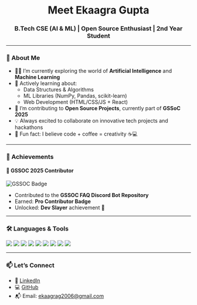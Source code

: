 <h1 align="center">Meet Ekaagra Gupta</h1>
<h3 align="center">B.Tech CSE (AI & ML) | Open Source Enthusiast | 2nd Year Student</h3>

---

### 🚀 About Me

- 👨‍💻 I’m currently exploring the world of **Artificial Intelligence** and **Machine Learning**
- 🌱 Actively learning about:
  - Data Structures & Algorithms
  - ML Libraries (NumPy, Pandas, scikit-learn)
  - Web Development (HTML/CSS/JS + React)
- 🔭 I’m contributing to **Open Source Projects**, currently part of **GSSoC 2025**
- 💡 Always excited to collaborate on innovative tech projects and hackathons
- 🧠 Fun fact: I believe code + coffee = creativity ☕💻

---

### 🏅 Achievements

#### 🌟 GSSOC 2025 Contributor
![GSSOC Badge](https://raw.githubusercontent.com/GirlScriptSummerOfCode/discord-bot/main/assets/pro-contributor-badge.png)

- Contributed to the **GSSOC FAQ Discord Bot Repository**
- Earned: **Pro Contributor Badge**
- Unlocked: **Dev Slayer** achievement 🚀

---

### 🛠️ Languages & Tools

<p align="left">
  <img src="https://img.shields.io/badge/C-00599C?style=for-the-badge&logo=c&logoColor=white" />
  <img src="https://img.shields.io/badge/C++-00599C?style=for-the-badge&logo=c%2B%2B&logoColor=white" />
  <img src="https://img.shields.io/badge/Python-3776AB?style=for-the-badge&logo=python&logoColor=white" />
  <img src="https://img.shields.io/badge/HTML5-E34F26?style=for-the-badge&logo=html5&logoColor=white" />
  <img src="https://img.shields.io/badge/CSS3-1572B6?style=for-the-badge&logo=css3&logoColor=white" />
  <img src="https://img.shields.io/badge/JavaScript-F7DF1E?style=for-the-badge&logo=javascript&logoColor=black" />
  <img src="https://img.shields.io/badge/React-61DAFB?style=for-the-badge&logo=react&logoColor=black" />
  <img src="https://img.shields.io/badge/Git-F05032?style=for-the-badge&logo=git&logoColor=white" />
  <img src="https://img.shields.io/badge/GitHub-181717?style=for-the-badge&logo=github&logoColor=white" />
</p>

---

### 📫 Let’s Connect

- 💼 [LinkedIn](https://www.linkedin.com/in/ekaagragupta)  
- 💻 [GitHub](https://github.com/ekaagragupta)  
- 📬 Email: ekaagrag2006@gmail.com


